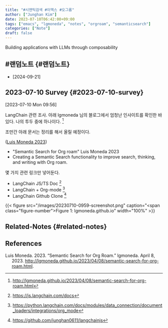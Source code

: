```yaml
---
title: "#시맨틱검색 #이맥스 #오그롬"
author: ["Junghan Kim"]
date: 2023-07-10T06:42:00+09:00
tags: ["emacs", "lgmoneda", "notes", "orgroam", "semanticsearch"]
categories: ["Note"]
draft: false
---
```


<div class="hint">

Building applications with LLMs through composability

</div>

<!--more-->


## #랜덤노트 {#랜덤노트}

-   [2024-09-21]


## 2023-07-10 Survey {#2023-07-10-survey}

<span class="timestamp-wrapper"><span class="timestamp">[2023-07-10 Mon 09:56]</span></span>

LangChain 관련 조사. 아래 lgmoneda 님의 블로그에서 엄청난 인사이트를 확인한 바 있다. 나의 투두 중에 하나이다.&nbsp;[^fn:1]

조만간 아래 문서는 정리를 해서 올릴 예정이다.

(<a href="#citeproc_bib_item_1">Luis Moneda 2023</a>)

-   "Semantic Search for Org roam" Luis Moneda 2023
-   Creating a Semantic Search functionality to improve search, thinking, and writing with Org roam.

몇 가지 관련 링크만 넣어둔다.

-   LangChain JS/TS Doc&nbsp;[^fn:2]
-   LangChain + Org-mode&nbsp;[^fn:3]
-   LangChain Github Clone&nbsp;[^fn:4]

{{< figure src="/images/20230710-0959-screenshot.png" caption="<span class=\"figure-number\">Figure 1: </span>lgmoneda.github.io" width="100%" >}}


## Related-Notes {#related-notes}

## References

<style>.csl-entry{text-indent: -1.5em; margin-left: 1.5em;}</style><div class="csl-bib-body">
  <div class="csl-entry"><a id="citeproc_bib_item_1"></a>Luis Moneda. 2023. “Semantic Search for Org Roam.” lgmoneda. April 8, 2023. <a href="http://lgmoneda.github.io/2023/04/08/semantic-search-for-org-roam.html">http://lgmoneda.github.io/2023/04/08/semantic-search-for-org-roam.html</a>.</div>
</div>

[^fn:1]: <http://lgmoneda.github.io/2023/04/08/semantic-search-for-org-roam.html>
[^fn:2]: <https://js.langchain.com/docs>
[^fn:3]: <https://python.langchain.com/docs/modules/data_connection/document_loaders/integrations/org_mode>
[^fn:4]: <https://github.com/junghan0611/langchainjs>
